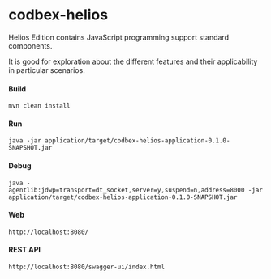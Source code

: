 # codbex-helios

Helios Edition contains JavaScript programming support standard components.

It is good for exploration about the different features and their applicability in particular scenarios.

#### Build

	mvn clean install
	
#### Run

	java -jar application/target/codbex-helios-application-0.1.0-SNAPSHOT.jar

#### Debug

	java -agentlib:jdwp=transport=dt_socket,server=y,suspend=n,address=8000 -jar application/target/codbex-helios-application-0.1.0-SNAPSHOT.jar
	
#### Web

	http://localhost:8080/

#### REST API

	http://localhost:8080/swagger-ui/index.html


